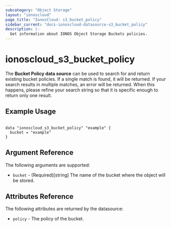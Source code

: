 ```yaml
---
subcategory: "Object Storage"
layout: "ionoscloud"
page_title: "IonosCloud: s3_bucket_policy"
sidebar_current: "docs-ionoscloud-datasource-s3_bucket_policy"
description: |-
  Get information about IONOS Object Storage Buckets policies.
---
```


# ionoscloud_s3_bucket_policy

The **Bucket Policy data source** can be used to search for and return existing bucket policies.
If a single match is found, it will be returned. If your search results in multiple matches, an error will be returned.
When this happens, please refine your search string so that it is specific enough to return only one result.

## Example Usage

```hcl

data "ionoscloud_s3_bucket_policy" "example" {
  bucket = "example"
}

```

## Argument Reference

The following arguments are supported:

- `bucket` - (Required)[string] The name of the bucket where the object will be stored.

## Attributes Reference

The following attributes are returned by the datasource:

- `policy` - The policy of the bucket.
